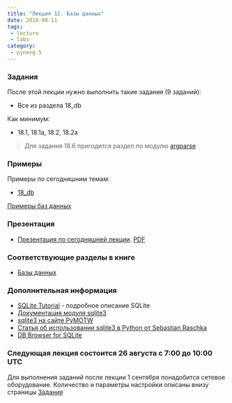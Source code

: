 ```yaml
---
title: "Лекция 12. Базы данных"
date: 2018-08-11
tags:
 - lecture
 - labs
category:
 - pyneng-5
---
```



### Задания

После этой лекции нужно выполнить такие задания (9 заданий):

* Все из раздела 18_db

Как минимум:

* 18.1, 18.1a, 18.2, 18.2a

> Для задания 18.6 пригодится раздел по модулю [argparse](https://natenka.gitbook.io/pyneng/part_ii/12_useful_modules/argparse)

### Примеры

Примеры по сегодняшним темам:

* [18_db](https://github.com/pyneng/pyneng-online-jun-oct-2018/tree/master/examples/18_db)

[Примеры баз данных](https://github.com/pyneng/pyneng-online-jun-oct-2018/tree/master/examples/18_db/sqlite_db_examples)

### Презентация

* [Презентация по сегодняшней лекции](https://gitpitch.com/natenka/pyneng-slides/py3-db). [PDF](https://github.com/pyneng/pyneng-online-jan-apr-2018/raw/master/presentations/18_db.pdf)


### Соответствующие разделы в книге

* [Базы данных](https://natenka.gitbook.io/pyneng/part_iv/18_db)


### Дополнительная информация

* [SQLite Tutorial](http://www.sqlitetutorial.net/) - подробное описание SQLite
* [Документация модуля sqlite3](https://docs.python.org/3/library/sqlite3.html)
* [sqlite3 на сайте PyMOTW](https://pymotw.com/3/sqlite3/index.html)
* [Статья об использовании sqlite3 в Python от Sebastian Raschka](http://sebastianraschka.com/Articles/2014_sqlite_in_python_tutorial.html)
* [DB Browser for SQLite](http://sqlitebrowser.org/)

### Следующая лекция состоится 26 августа с 7:00 до 10:00 UTC

Для выполнения заданий после лекции 1 сентября понадобится сетевое оборудование. Количество и параметры настройки описаны внизу страницы [Задания](https://pyneng.github.io/docs/tasks/)

